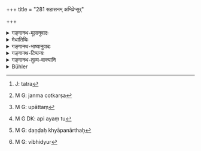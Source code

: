 +++
title = "281 सहासनम् अभिप्रेप्सुर्"

+++

<details><summary>गङ्गानथ-मूलानुवादः</summary>

If a low-born person tries to occupy the same seat with his superior, he should be branded on the hip and banished; or the king shall have his buttocks cut off.—(281)
</details>

<details><summary>मेधातिथिः</summary>

**उत्कृष्टो** ब्राह्मणो जातितो दौःशील्याद् अवकृष्टो ऽपि, इतरे वर्णा औत्तराधर्येण परस्परापक्षयोत्कृष्टाश् चावकृष्टाश् च । तत्रेह[^२२३] **अवकृष्टज** इति जनिना जन्मावकर्ष[^२२४] उपात्तः,[^२२५] तत्संनिधानाद् उत्कर्षो ऽपि जन्मनैव । जन्मना च निरपेक्षोत्कर्षो ब्राह्मणस्य नापकर्षः । तेन शूद्रस्यायं ब्राह्मणेन सहैकम् आसनम् आरूढवतो दण्डः । **कटिः** श्रोणी । तत्र कृतचिह्नः । अङ्कविधौ च सुधाकुंकुमादिना चिह्नकरणमात्रम्, अपि तु[^२२६] दण्डख्यापनार्थम्[^२२७] । अतिक्रमाद् विभियुर्[^२२८] इति । तेन देशान्तरे यद् अनपायि तच् चिह्नम् आयसो लेखनाद् उपदिश्यते । तथा च वक्ष्यति "उद्वेजनकरैर् दण्डैर् चिहनयित्वा" (म्ध् ८.३५२) इति । राष्ट्राच् च निष्कास्यः । **स्फिक्** श्रोण्येकदेशः । सव्यो दक्षिणश् च । तं **चावकर्तयेत्** चिह्नेन । विकल्पविधानात् तावन्मातरच्छेदो न सर्वस्य स्फिजः । **अभिप्रेप्सुर्** इति च नेच्छामात्रेण । किं तर्हि, प्राप्तवत एव । इच्छाया शक्यापह्नवत्वाद् दण्डस्य च महत्त्वात् ॥ ८.२८१ ॥


[^२२८]:
     M G: vibhidyur


[^२२७]:
     M G: daṇḍaḥ khyāpanārthaḥ


[^२२६]:
     M G DK: api ayaṃ tu


[^२२५]:
     M G: upāttaṃ


[^२२४]:
     M G: janma cotkarṣa


[^२२३]:
     J: tatra
</details>

<details><summary>गङ्गानथ-भाष्यानुवादः</summary>

‘*Superior*’—i.e., the Brāhmaṇa, who is always ‘superior’ by reason of
his caste, even though he be ‘inferior’ on account of his bad character.
In the case of the other castes ‘superiority’ and ‘inferiority’ are
relative and comparative (so that everyone of them may be ‘superior’ and
also ‘inferior’). It is for this reason that the text has used the term
‘lowborn,’ where the term ‘born’ shows that what is meant is
‘inferiority’ by *birth*; hence on account of its proximity, the
‘superiority’ also should be understood to be by *birth*. This
superiority by *birth* belongs to the Brāhmaṇa, irrespectively of other
considerations, and he is never ‘inferior.’ From all which it follows
that the punishment here laid down is for the *Śūdra* who occupies the
same seat with the *Brāhmaṇa*.

‘*Hips*,’—buttocks;—‘*branded*’ upon that. This ‘branding’ is to be not
mere marking with lime or saffron or such things; but it is to be
indicative of the man’s having undergone the punishment; so that others
might fight shy of the same transgression. Hence the marking prescribed
is one that is ineffaceable, and should he done with an iron-nail or
some such thing; as is going to be laid down below (8.352)—‘Punishments
that strike terror, etc., etc.’

He should also be ‘*banished*’ from the kingdom.

‘*Sphik*’ is the name of a part of the buttocks, on both the right and
the left side. This he ‘*shall have cut off*.’ In as much as this is an
alternative to ‘branding,’ it is only the part, and not the entire
buttock, that is to be cut off.

‘*Tries to occupy*’;—the man is to be punished not merely for *trying*
to do so, but only when he has actually occupied it; because the mere
*wish* or *attempt* can be hidden (and hence may not he discovered), and
also because the penalty laid down is very severe.—(281)
</details>

<details><summary>गङ्गानथ-टिप्पन्यः</summary>

This verse is quoted in *Aparārka*, (p. 814);—and in *Vivādaratnākara*
(p. 268), which adds the following notes:—‘*Sahāsanamabhiprepsuḥ*’
sitting on the same seat,—‘*abhiprepsu*’ (lit. *desirous of getting at*)
standing here for actually *getting at* itself,—the man sitting upon the
same seat with his superior should be ‘branded on his hip and
banished—‘*utkṛṣṭa*,’ the Brāhmaṇa, ‘*apakṛṣṭaja*,’ the
Śūdra,—‘*kṛtāṅkah*’, branded with red hot iron,—‘*spicha*,’ a part of
the loin;—and in *Vivādacintāmaṇi* (Calcutta, p.75), which says that the
‘branding’ is to be done with iron, and that ‘*spicha*’ is a part of the
waist.
</details>

<details><summary>गङ्गानथ-तुल्य-वाक्यानि</summary>

*Gautama* (12.7).—‘If he assumes a position equal to that of twice-born
men, in sitting, in lying down, in conversation, or on the road, he
shall undergo corporal punishment.’

*Āpastamba* (2.27.15).—‘A. Śūdra who assumes a position equal to that of
a member of the first three castes, in conversation, on the road, or a
coach, in sitting and on similar occasions, shall be flogged.’

*Viṣṇu* (5.20).—‘If he places himself on the same seat with his
superior, he shall be banished with a mark on his buttocks.’

*Nārada* (15-16. 26).—‘A low-born man, who tries to place himself on the
same seat with his superior in caste, shall be branded on his hip and
banished; or the King shall cause his backside to be gashed.’
</details>

<details><summary>Bühler</summary>

281	A low-caste man who tries to place himself on the same seat with a man of a high caste, shall be branded on his hip and be banished, or (the king) shall cause his buttock to be gashed.
</details>
